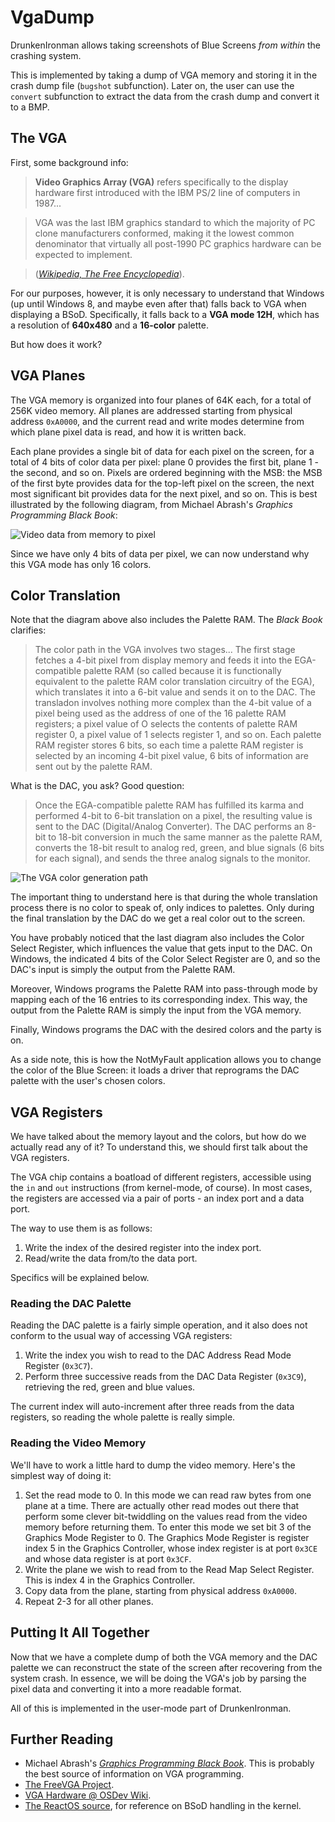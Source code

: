 # VgaDump
DrunkenIronman allows taking screenshots of Blue Screens
*from within* the crashing system.

This is implemented by taking a dump of VGA memory and storing
it in the crash dump file (`bugshot` subfunction).
Later on, the user can use the `convert` subfunction to extract
the data from the crash dump and convert it to a BMP.


## The VGA
First, some background info:

> **Video Graphics Array (VGA)** refers specifically to the display
> hardware first introduced with the IBM PS/2 line of computers in 1987...

> VGA was the last IBM graphics standard to which the majority of
> PC clone manufacturers conformed, making it the lowest common
> denominator that virtually all post-1990 PC graphics hardware
> can be expected to implement.

> ([*Wikipedia, The Free Encyclopedia*][1]).

For our purposes, however, it is only necessary to understand
that Windows (up until Windows 8, and maybe even after that)
falls back to VGA when displaying a BSoD. Specifically,
it falls back to a **VGA mode 12H**, which has a resolution
of **640x480** and a **16-color** palette.

But how does it work?


## VGA Planes
The VGA memory is organized into four planes of 64K each,
for a total of 256K video memory. All planes are addressed
starting from physical address `0xA0000`, and the current
read and write modes determine from which plane pixel data
is read, and how it is written back.

Each plane provides a single bit of data for each pixel
on the screen, for a total of 4 bits of color data
per pixel: plane 0 provides the first bit, plane 1 -
the second, and so on. Pixels are ordered beginning
with the MSB: the MSB of the first byte provides
data for the top-left pixel on the screen, the next
most significant bit provides data for the next pixel,
and so on. This is best illustrated by the following
diagram, from Michael Abrash's *Graphics Programming Black Book*:

![Video data from memory to pixel](VgaDump_0.png "Video data from memory to pixel")

Since we have only 4 bits of data per pixel,
we can now understand why this VGA mode has only 16 colors.


## Color Translation

Note that the diagram above also includes the Palette RAM.
The *Black Book* clarifies:

> The color path in the VGA involves two stages... The first
> stage fetches a 4-bit pixel from display memory and feeds it into the
> EGA-compatible palette RAM (so called because it is functionally equivalent
> to the palette RAM color translation circuitry of the EGA), which translates
> it into a 6-bit value and sends it on to the DAC. The transladon involves
> nothing more complex than the 4-bit value of a pixel being used as the
> address of one of the 16 palette RAM registers; a pixel value
> of O selects the contents of palette RAM register 0, a pixel value of 1
> selects register 1, and so on. Each palette RAM register stores 6 bits, so
> each time a palette RAM register is selected by an incoming 4-bit pixel
> value, 6 bits of information are sent out by the palette RAM.

What is the DAC, you ask? Good question:

> Once the EGA-compatible palette RAM has fulfilled its karma and performed
> 4-bit to 6-bit translation on a pixel, the resulting value is sent to the
> DAC (Digital/Analog Converter). The DAC performs an 8-bit to 18-bit
> conversion in much the same manner as the palette RAM, converts the 18-bit
> result to analog red, green, and blue signals (6 bits for each signal),
> and sends the three analog signals to the monitor.

![The VGA color generation path](VgaDump_1.png "The VGA color generation path")

The important thing to understand here is that during the whole
translation process there is no color to speak of, only indices
to palettes. Only during the final translation by the DAC
do we get a real color out to the screen.

You have probably noticed that the last diagram also includes
the Color Select Register, which influences the value
that gets input to the DAC. On Windows, the indicated 4 bits
of the Color Select Register are 0, and so the DAC's input
is simply the output from the Palette RAM.

Moreover, Windows programs the Palette RAM into pass-through
mode by mapping each of the 16 entries to its corresponding
index. This way, the output from the Palette RAM is simply
the input from the VGA memory.

Finally, Windows programs the DAC with the desired colors and the party is on.

As a side note, this is how the NotMyFault application allows
you to change the color of the Blue Screen: it loads a driver
that reprograms the DAC palette with the user's chosen colors.


## VGA Registers
We have talked about the memory layout and the colors, but
how do we actually read any of it? To understand this,
we should first talk about the VGA registers.

The VGA chip contains a boatload of different registers,
accessible using the `in` and `out` instructions
(from kernel-mode, of course). In most cases, the registers
are accessed via a pair of ports - an index port and a data port.

The way to use them is as follows:
1. Write the index of the desired register into the index port.
2. Read/write the data from/to the data port.

Specifics will be explained below.

### Reading the DAC Palette
Reading the DAC palette is a fairly simple operation, and it also
does not conform to the usual way of accessing VGA registers:

1. Write the index you wish to read to the DAC Address Read
   Mode Register (`0x3C7`).
2. Perform three successive reads from the DAC Data Register (`0x3C9`),
   retrieving the red, green and blue values.

The current index will auto-increment after three reads from
the data registers, so reading the whole palette is really simple.

### Reading the Video Memory
We'll have to work a little hard to dump the video memory. Here's
the simplest way of doing it:

1. Set the read mode to 0. In this mode we can read raw bytes from
   one plane at a time. There are actually other read modes out
   there that perform some clever bit-twiddling on the values
   read from the video memory before returning them. To enter
   this mode we set bit 3 of the Graphics Mode Register to 0.
   The Graphics Mode Register is register index 5 in the
   Graphics Controller, whose index register is at port `0x3CE`
   and whose data register is at port `0x3CF`.
2. Write the plane we wish to read from to the Read Map Select Register.
   This is index 4 in the Graphics Controller.
3. Copy data from the plane, starting from physical address `0xA0000`.
4. Repeat 2-3 for all other planes.


## Putting It All Together
Now that we have a complete dump of both the VGA memory and the DAC palette
we can reconstruct the state of the screen after recovering from
the system crash. In essence, we will be doing the VGA's job by
parsing the pixel data and converting it into a more readable
format.

All of this is implemented in the user-mode part of DrunkenIronman.


## Further Reading
- Michael Abrash's [*Graphics Programming Black Book*][2].
  This is probably the best source of information on VGA programming.
- [The FreeVGA Project][3].
- [VGA Hardware @ OSDev Wiki][4].
- [The ReactOS source][5], for reference on BSoD handling in the kernel.


[1]: https://en.wikipedia.org/wiki/Video_Graphics_Array
[2]: http://www.drdobbs.com/parallel/graphics-programming-black-book/184404919
[3]: http://www.osdever.net/FreeVGA/home.htm
[4]: http://wiki.osdev.org/VGA_Hardware
[5]: https://doxygen.reactos.org/
